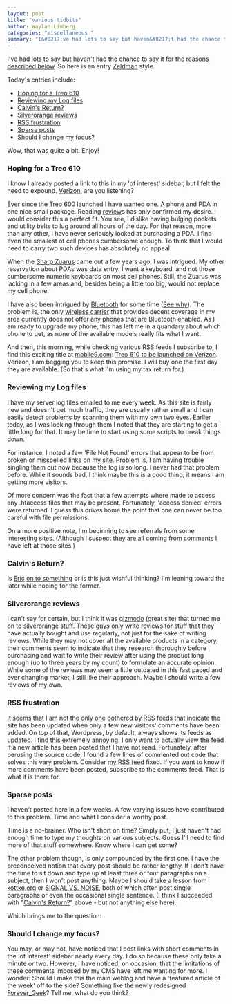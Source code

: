 ```yaml
---
layout: post
title: "various tidbits"
author: Waylan Limberg
categories: "miscellaneous "
summary: "I&#8217;ve had lots to say but haven&#8217;t had the chance to say it for the reasons described below. So here is an entry Zeldman style. Today&#8217;s entries include: Hoping for a Treo 610 eviewing my Log files; Calvin&#8217;s Return?; Silverorange reviews; RSS frustration; Sparse posts; Should I change my focus?"
---
```


I've had lots to say but haven't had the chance to say it for the <a href='#sparse' title="Sparse posts">reasons described below</a>. So here is an entry <a href='http://zeldman.com' title="the daily report">Zeldman</a> style.

Today's entries include:

<ul>
<li><a href='#treo'>Hoping for a Treo 610</a></li>
<li><a href='#logs'>Reviewing my Log files</a></li>
<li><a href='#calvin'>Calvin's Return?</a></li>
<li><a href='#silverorange'>Silverorange reviews</a></li>
<li><a href='#rss'>RSS frustration</a></li>
<li><a href='#sparse'>Sparse posts</a></li>
<li><a href='#focus'>Should I change my focus?</a></li>
</ul>

Wow, that was quite a bit. Enjoy!

<h3 id='treo'>Hoping for a Treo 610</h3>

I know I already posted a link to this in my 'of interest' sidebar, but I felt the need to expound. <a href='http://verizon.com'>Verizon</a>, are you listening?

Ever since the <a href='http://www.handspring.com/products/communicators/treo600_overview.jhtml'>Treo 600</a> launched I have wanted one. A phone and PDA in one nice small package. Reading <a href='http://www.pdabuyersguide.com/treo_600.htm'>review</a>s has only confirmed my desire. I would consider this a perfect fit. You see, I dislike having bulging pockets and utility belts to lug around all hours of the day. For that reason, more than any other, I have never seriously looked at purchasing a PDA. I find even the smallest of cell phones cumbersome enough. To think that I would need to carry two such devices has absolutely no appeal.

When the <a href='http://www.sharpusa.com/products/TypeLandingD/0,2113,203,00.html'>Sharp Zuarus</a> came out a few years ago, I was intrigued. My other reservation about PDAs was data entry. I want a keyboard, and not those cumbersome numeric keyboards on most cell phones. Still, the Zuarus was lacking in a few areas and, besides being a little too big, would not replace my cell phone.

I have also been intrigued by <a href='http://www.bluetooth.com'>Bluetooth</a> for some time (<a href='http://a.wholelottanothing.org/features.blah/entry/007805'>See why</a>). The problem is, the only <a href='http://verizonwireless.com' title="Verizon Wireless">wireless carrier</a> that provides decent coverage in my area currently does not offer any phones that are Bluetooth enabled. As I am ready to upgrade my phone, this has left me in a quandary about which phone to get, as none of the available models really fits what I want.

And then, this morning, while checking various RSS feeds I subscribe to, I find this exciting title at <a href='http://mobile9.com'>mobile9.com</a>: <a href='http://www.mobile9.com/news/2004/04/treo_610_to_be_launched_on_verizon.php'>Treo 610 to be launched on Verizon</a>. Verizon, I am begging you to keep this promise. I will buy one the first day they are available. (So that's what I'm using my tax return for.)

<h3 id='logs'>Reviewing my Log files</h3>

I have my server log files emailed to me every week. As this site is fairly new and doesn't get much traffic, they are usually rather small and I can easily detect problems by scanning them with my own two eyes. Earlier today, as I was looking through them I noted that they are starting to get a little long for that. It may be time to start using some scripts to break things down.

For instance, I noted a few 'File Not Found' errors that appear to be from broken or misspelled links on my site. Problem is, I am having trouble singling them out now because the log is so long. I never had that problem before. While it sounds bad, I think maybe this is a good thing; it means I am getting more visitors.

Of more concern was the fact that a few attempts where made to access any .htaccess files that may be present. Fortunately, 'access denied' errors were returned. I guess this drives home the point that one can never be too careful with file permissions.

On a more positive note, I'm beginning to see referrals from some interesting sites. (Although I suspect they are all coming from comments I have left at those sites.)

<h3 id='calvin'>Calvin's Return?</h3>

Is <a href='http://meyerweb.com'>Eric</a> <a href='http://www.meyerweb.com/eric/thoughts/200404.html#d13t1143'>on to something</a> or is this just wishful thinking? I'm leaning toward the later while hoping for the former.

<h3 id='silverorange'>Silverorange reviews</h3>

I can't say for certain, but I think it was <a href='http://gizmodo.com'>gizmodo</a> (great site) that turned me on to <a href='http://stuff.silverorange.com'>silverorange stuff</a>. These guys only write reviews for stuff that they have actually bought and use regularly, not just for the sake of writing reviews. While they may not cover all the available products in a category, their comments seem to indicate that they research thoroughly before purchasing and wait to write their review after using the product long enough (up to three years by my count) to formulate an accurate opinion. While some of the reviews may seem a little outdated in this fast paced and ever changing market, I still like their approach. Maybe I should write a few reviews of my own.

<h3 id='rss'>RSS frustration</h3>

It seems that I am <a href='http://allinthehead.com/retro/198/'>not the only one</a> bothered by RSS feeds that indicate the site has been updated when only a few new visitors' comments have been added. On top of that, Wordpress, by default, always shows its feeds as updated. I find this extremely annoying. I only want to actually view the feed if a new article has been posted that I have not read. Fortunately, after perusing the source code, I found a few lines of commented out code that solves this vary problem. Consider <a href='http://achinghead.com/throb/wp-rss2.php'>my RSS feed</a> fixed. If you want to know if more comments have been posted, subscribe to the comments feed. That is what it is there for.

<h3 id='sparse'>Sparse posts</h3>

I haven't posted here in a few weeks. A few varying issues have contributed to this problem. Time and what I consider a worthy post.

Time is a no-brainer. Who isn't short on time? Simply put, I just haven't had enough time to type my thoughts on various subjects. Guess I'll need to find more of that stuff somewhere. Know where I can get some?

The other problem though, is only compounded by the first one. I have the preconceived notion that every post should be rather lengthy. If I don't have the time to sit down and type up at least three or four paragraphs on a subject, then I won't post anything. Maybe I should take a lesson from <a href='http://kottke.org'>kottke.org</a> or <a href='http://www.37signals.com/svn/'>SIGNAL VS. NOISE</a>, both of which often post single paragraphs or even the occasional single sentence. (I think I succeeded with "<a href='#calvin'>Calvin's Return?</a>" above - but not anything else here).

Which brings me to the question:

<h3 id='focus'>Should I change my focus?</h3>

You may, or may not, have noticed that I post links with short comments in the 'of interest' sidebar nearly every day. I do so because these only take a minute or two. However, I have noticed, on occasion, that the limitations of these comments imposed by my CMS have left me wanting for more. I wonder: Should I make this the main weblog and have a 'featured article of the week' off to the side? Something like the newly redesigned <a href='http://forevergeek.com'>Forever_Geek</a>? Tell me, what do you think?